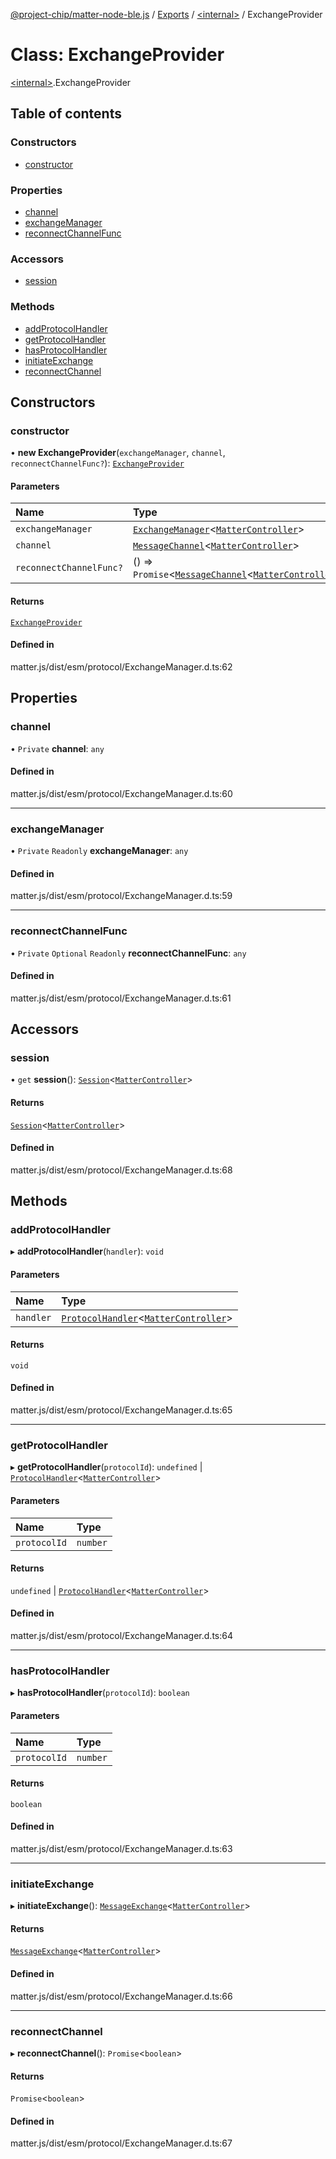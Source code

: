 [@project-chip/matter-node-ble.js](../README.md) / [Exports](../modules.md) / [\<internal\>](../modules/internal_.md) / ExchangeProvider

# Class: ExchangeProvider

[\<internal\>](../modules/internal_.md).ExchangeProvider

## Table of contents

### Constructors

- [constructor](internal_.ExchangeProvider.md#constructor)

### Properties

- [channel](internal_.ExchangeProvider.md#channel)
- [exchangeManager](internal_.ExchangeProvider.md#exchangemanager)
- [reconnectChannelFunc](internal_.ExchangeProvider.md#reconnectchannelfunc)

### Accessors

- [session](internal_.ExchangeProvider.md#session)

### Methods

- [addProtocolHandler](internal_.ExchangeProvider.md#addprotocolhandler)
- [getProtocolHandler](internal_.ExchangeProvider.md#getprotocolhandler)
- [hasProtocolHandler](internal_.ExchangeProvider.md#hasprotocolhandler)
- [initiateExchange](internal_.ExchangeProvider.md#initiateexchange)
- [reconnectChannel](internal_.ExchangeProvider.md#reconnectchannel)

## Constructors

### constructor

• **new ExchangeProvider**(`exchangeManager`, `channel`, `reconnectChannelFunc?`): [`ExchangeProvider`](internal_.ExchangeProvider.md)

#### Parameters

| Name | Type |
| :------ | :------ |
| `exchangeManager` | [`ExchangeManager`](internal_.ExchangeManager.md)\<[`MatterController`](internal_.MatterController.md)\> |
| `channel` | [`MessageChannel`](internal_.MessageChannel.md)\<[`MatterController`](internal_.MatterController.md)\> |
| `reconnectChannelFunc?` | () => `Promise`\<[`MessageChannel`](internal_.MessageChannel.md)\<[`MatterController`](internal_.MatterController.md)\>\> |

#### Returns

[`ExchangeProvider`](internal_.ExchangeProvider.md)

#### Defined in

matter.js/dist/esm/protocol/ExchangeManager.d.ts:62

## Properties

### channel

• `Private` **channel**: `any`

#### Defined in

matter.js/dist/esm/protocol/ExchangeManager.d.ts:60

___

### exchangeManager

• `Private` `Readonly` **exchangeManager**: `any`

#### Defined in

matter.js/dist/esm/protocol/ExchangeManager.d.ts:59

___

### reconnectChannelFunc

• `Private` `Optional` `Readonly` **reconnectChannelFunc**: `any`

#### Defined in

matter.js/dist/esm/protocol/ExchangeManager.d.ts:61

## Accessors

### session

• `get` **session**(): [`Session`](../interfaces/internal_.Session.md)\<[`MatterController`](internal_.MatterController.md)\>

#### Returns

[`Session`](../interfaces/internal_.Session.md)\<[`MatterController`](internal_.MatterController.md)\>

#### Defined in

matter.js/dist/esm/protocol/ExchangeManager.d.ts:68

## Methods

### addProtocolHandler

▸ **addProtocolHandler**(`handler`): `void`

#### Parameters

| Name | Type |
| :------ | :------ |
| `handler` | [`ProtocolHandler`](../interfaces/internal_.ProtocolHandler.md)\<[`MatterController`](internal_.MatterController.md)\> |

#### Returns

`void`

#### Defined in

matter.js/dist/esm/protocol/ExchangeManager.d.ts:65

___

### getProtocolHandler

▸ **getProtocolHandler**(`protocolId`): `undefined` \| [`ProtocolHandler`](../interfaces/internal_.ProtocolHandler.md)\<[`MatterController`](internal_.MatterController.md)\>

#### Parameters

| Name | Type |
| :------ | :------ |
| `protocolId` | `number` |

#### Returns

`undefined` \| [`ProtocolHandler`](../interfaces/internal_.ProtocolHandler.md)\<[`MatterController`](internal_.MatterController.md)\>

#### Defined in

matter.js/dist/esm/protocol/ExchangeManager.d.ts:64

___

### hasProtocolHandler

▸ **hasProtocolHandler**(`protocolId`): `boolean`

#### Parameters

| Name | Type |
| :------ | :------ |
| `protocolId` | `number` |

#### Returns

`boolean`

#### Defined in

matter.js/dist/esm/protocol/ExchangeManager.d.ts:63

___

### initiateExchange

▸ **initiateExchange**(): [`MessageExchange`](internal_.MessageExchange.md)\<[`MatterController`](internal_.MatterController.md)\>

#### Returns

[`MessageExchange`](internal_.MessageExchange.md)\<[`MatterController`](internal_.MatterController.md)\>

#### Defined in

matter.js/dist/esm/protocol/ExchangeManager.d.ts:66

___

### reconnectChannel

▸ **reconnectChannel**(): `Promise`\<`boolean`\>

#### Returns

`Promise`\<`boolean`\>

#### Defined in

matter.js/dist/esm/protocol/ExchangeManager.d.ts:67
